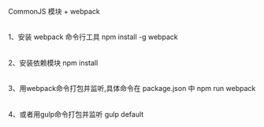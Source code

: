 ######
CommonJS 模块 + webpack 

######
1、安装 webpack 命令行工具
   npm install -g webpack
######
2、安装依赖模块
  npm install
######
3、用webpack命令打包并监听,具体命令在 package.json 中
  npm run webpack
######
4、或者用gulp命令打包并监听
  gulp default
